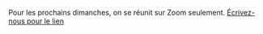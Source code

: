 Pour les prochains dimanches, on se réunit sur Zoom seulement. [Écrivez-nous pour le lien](/contact-fr)
